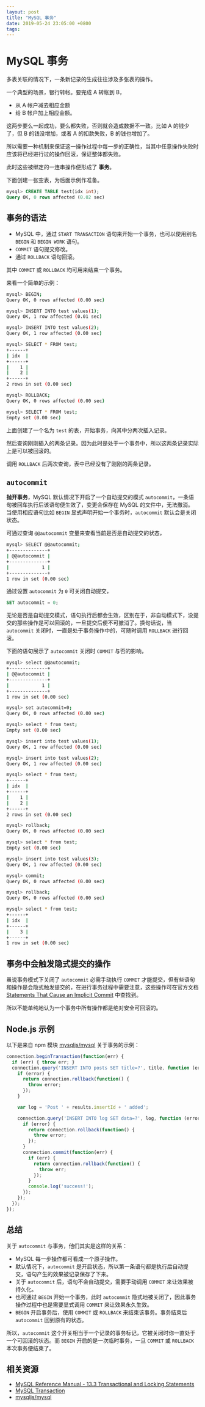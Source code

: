 ```yaml
---
layout: post
title: "MySQL 事务"
date: 2019-05-24 23:05:00 +0800
tags: 
---
```

    
# MySQL 事务

多表关联的情况下，一条新记录的生成往往涉及多张表的操作。

一个典型的场景，银行转帐。要完成 A 转帐到 B，

- 从 A 帐户减去相应金额
- 给 B 帐户加上相应金额。

这两步要么一起成功，要么都失败，否则就会造成数据不一致。比如 A 的钱少了，但 B 的钱没增加，或者 A 的扣款失败，B 的钱也增加了。

所以需要一种机制来保证这一操作过程中每一步的正确性，当其中任意操作失败时应该将已经进行过的操作回滚，保证整体都失败。

此时这些被绑定的一连串操作便形成了 **事务**。


下面创建一张空表，为后面示例作准备。

```sql
mysql> CREATE TABLE test(idx int);
Query OK, 0 rows affected (0.02 sec)
```

## 事务的语法

- MySQL 中，通过 `START TRANSACTION` 语句来开始一个事务，也可以使用别名 `BEGIN` 和 `BEGIN WORK` 语句。
- `COMMIT` 语句提交修改。
- 通过 `ROLLBACK` 语句回滚。

其中 `COMMIT` 或 `ROLLBACK` 均可用来结束一个事务。

来看一个简单的示例：

```sh
mysql> BEGIN;
Query OK, 0 rows affected (0.00 sec)

mysql> INSERT INTO test values(1);
Query OK, 1 row affected (0.01 sec)

mysql> INSERT INTO test values(2);
Query OK, 1 row affected (0.00 sec)

mysql> SELECT * FROM test;
+------+
| idx  |
+------+
|    1 |
|    2 |
+------+
2 rows in set (0.00 sec)

mysql> ROLLBACK;
Query OK, 0 rows affected (0.00 sec)

mysql> SELECT * FROM test;
Empty set (0.00 sec)
```

上面创建了一个名为 `test` 的表，开始事务，向其中分两次插入记录。

然后查询刚刚插入的两条记录。因为此时是处于一个事务中，所以这两条记录实际上是可以被回滚的。

调用 `ROLLBACK` 后两次查询，表中已经没有了刚刚的两条记录。

## `autocommit`

**抛开事务**，MySQL 默认情况下开启了一个自动提交的模式 `autocommit`，一条语句被回车执行后该语句便生效了，变更会保存在 MySQL 的文件中，无法撤消。当使用相应语句比如 `BEGIN` 显式声明开始一个事务时，`autocommit` 默认会是关闭状态。

可通过查询  `@@autocommit` 变量来查看当前是否是自动提交的状态，

```sh
mysql> SELECT @@autocommit;
+--------------+
| @@autocommit |
+--------------+
|            1 |
+--------------+
1 row in set (0.00 sec)
```

通过设置 `autocommit` 为 `0` 可关闭自动提交，

```sql
SET autocommit = 0;
```

无论是否是自动提交模式，语句执行后都会生效，区别在于，非自动模式下，没提交的那些操作是可以回滚的，一旦提交后便不可撤消了。换句话说，当 `autocommit` 关闭时，一直是处于事务操作中的，可随时调用 `ROLLBACK` 进行回滚。

下面的语句展示了 `autocommit` 关闭时 `COMMIT` 与否的影响，

```sh
mysql> select @@autocommit;
+--------------+
| @@autocommit |
+--------------+
|            1 |
+--------------+
1 row in set (0.00 sec)

mysql> set autocommit=0;
Query OK, 0 rows affected (0.00 sec)

mysql> select * from test;
Empty set (0.00 sec)

mysql> insert into test values(1);
Query OK, 1 row affected (0.00 sec)

mysql> insert into test values(2);
Query OK, 1 row affected (0.00 sec)

mysql> select * from test;
+------+
| idx  |
+------+
|    1 |
|    2 |
+------+
2 rows in set (0.00 sec)

mysql> rollback;
Query OK, 0 rows affected (0.00 sec)

mysql> select * from test;
Empty set (0.00 sec)

mysql> insert into test values(3);
Query OK, 1 row affected (0.00 sec)

mysql> commit;
Query OK, 0 rows affected (0.00 sec)

mysql> rollback;
Query OK, 0 rows affected (0.00 sec)

mysql> select * from test;
+------+
| idx  |
+------+
|    3 |
+------+
1 row in set (0.00 sec)
```

## 事务中会触发隐式提交的操作

虽说事务模式下关闭了 `autocommit` 必需手动执行 `COMMIT` 才能提交，但有些语句和操作是会隐式触发提交的，在进行事务过程中需要注意，这些操作可在官方文档 [Statements That Cause an Implicit Commit](https://dev.mysql.com/doc/refman/5.5/en/implicit-commit.html) 中查找到。

所以不能单纯地认为一个事务中所有操作都是绝对安全可回滚的。

## Node.js 示例

以下是来自 npm 模块 [mysqljs/mysql](https://github.com/mysqljs/mysql#transactions)  关于事务的示例：

```js
connection.beginTransaction(function(err) {
  if (err) { throw err; }
  connection.query('INSERT INTO posts SET title=?', title, function (error, results, fields) {
    if (error) {
      return connection.rollback(function() {
        throw error;
      });
    }

    var log = 'Post ' + results.insertId + ' added';

    connection.query('INSERT INTO log SET data=?', log, function (error, results, fields) {
      if (error) {
        return connection.rollback(function() {
          throw error;
        });
      }
      connection.commit(function(err) {
        if (err) {
          return connection.rollback(function() {
            throw err;
          });
        }
        console.log('success!');
      });
    });
  });
});
```

## 总结

关于 `autocommit` 与事务，他们其实是这样的关系：

- MySQL 每一步操作都可看成一个原子操作。
- 默认情况下，`autocommit` 是开启状态，所以第一条语句都是执行后自动提交，语句产生的效果被记录保存了下来。
- 关于 `autocommit` 后，语句不会自动提交，需要手动调用 `COMMIT` 来让效果被持久化。
- 也可通过 `BEGIN` 开始一个事务，此时 `autocommit` 隐式地被关闭了，因此事务操作过程中也是需要显式调用 `COMMIT` 来让效果永久生效。
- `BEGIN` 开启事务后，使用 `COMMIT` 或 `ROLLBACK` 来结束该事务。事务结束后 `autocommit` 回到原有的状态。


所以，`autocommit` 这个开关相当于一个记录的事务标记，它被关闭时你一直处于一个可回滚的状态。而 `BEGIN` 开启的是一次临时事务，一旦 `COMMIT` 或 `ROLLBACK` 本次事务便结束了。

## 相关资源

- [MySQL Reference Manual - 13.3 Transactional and Locking Statements](https://dev.mysql.com/doc/refman/5.6/en/sql-syntax-transactions.html)
- [MySQL Transaction](http://www.mysqltutorial.org/mysql-transaction.aspx)
- [mysqljs/mysql](https://github.com/mysqljs/mysql#transactions)
    